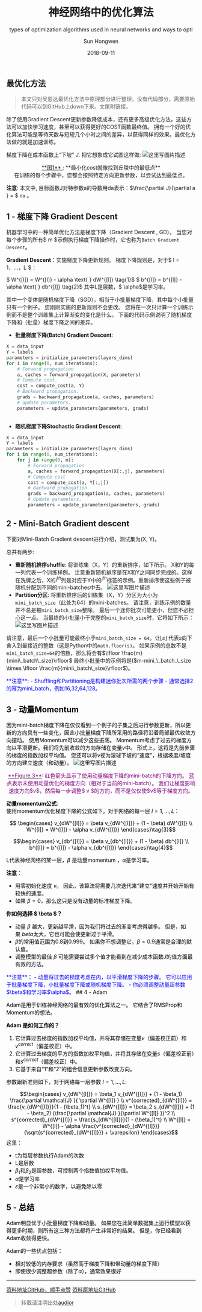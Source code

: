 ﻿---
layout:     post                    # 使用的布局（不需要改）
title:      神经网络中的优化算法   # 标题 
subtitle:   types of optimization algorithms used in neural networks and ways to opti     #副标题
date:       2018-09-11              # 时间
author:     Sun Hongwen                     # 作者
header-img: img/home-bg-pic.jpg     #这篇文章标题背景图片
catalog: true                       # 是否归档
tags:                               #标签
    - 语音识别
---

## 最优化方法
> 本文只对吴恩达最优化方法中原理部分进行整理，没有代码部分，需要原始代码可以到GitHub上down下来。文尾附链接。

除了使用Gradient Descent更新参数降低成本，还有更多高级优化方法，这些方法可以加快学习速度，甚至可以获得更好的COST函数最终值。 拥有一个好的优化算法可能是等待天数与短短几个小时之间的差异，以获得同样的效果。最优化方法做的就是加速训练。

梯度下降在成本函数上“下坡” $J$. 把它想象成它试图这样做: 
![这里写图片描述](https://img-blog.csdn.net/20180804115255398?watermark/2/text/aHR0cHM6Ly9ibG9nLmNzZG4ubmV0L2NoaW5hdGVsZWNvbTA4/font/5a6L5L2T/fontsize/400/fill/I0JBQkFCMA==/dissolve/70)
<caption><center> <u> **图1** </u>: **最小化cost就像找到丘陵中的最低点**<br> 在训练的每个步骤中，您都会按照特定方向更新参数，以尝试达到最低点。 </center></caption>

**注意**: 本文中, 目标函数J对特参数a的导数用da表示：$\frac{\partial J}{\partial a } = $ `da` 。
## 1 - 梯度下降 Gradient Descent

机器学习中的一种简单优化方法是梯度下降（Gradient Descent , GD）。 当您对每个步骤的所有$ m $示例执行梯度下降操作时，它也称为`Batch Gradient Descent`。

**Gradient Descent**：实施梯度下降更新规则。 梯度下降规则是，对于$ l = 1，...，L $：

$ W^{[l]} = W^{[l]} - \alpha \text{ } dW^{[l]} \tag{1}$
$ b^{[l]} = b^{[l]} - \alpha \text{ } db^{[l]} \tag{2}$
其中L是层数，$ \alpha$是学习率。

其中一个变体是随机梯度下降（SGD），相当于小批量梯度下降，其中每个小批量只有一个例子。 您刚刚实施的更新规则不会更改。 您将在一次只计算一个训练示例而不是整个训练集上计算渐变的变化是什么。 下面的代码示例说明了随机梯度下降和（批量）梯度下降之间的差异。

- **批量梯度下降(Batch) Gradient Descent**:

``` python
X = data_input
Y = labels
parameters = initialize_parameters(layers_dims)
for i in range(0, num_iterations):
    # Forward propagation
    a, caches = forward_propagation(X, parameters)
    # Compute cost.
    cost = compute_cost(a, Y)
    # Backward propagation.
    grads = backward_propagation(a, caches, parameters)
    # Update parameters.
    parameters = update_parameters(parameters, grads)
        
```

- **随机梯度下降Stochastic Gradient Descent**:

```python
X = data_input
Y = labels
parameters = initialize_parameters(layers_dims)
for i in range(0, num_iterations):
    for j in range(0, m):
        # Forward propagation
        a, caches = forward_propagation(X[:,j], parameters)
        # Compute cost
        cost = compute_cost(a, Y[:,j])
        # Backward propagation
        grads = backward_propagation(a, caches, parameters)
        # Update parameters.
        parameters = update_parameters(parameters, grads)
```
## 2 - Mini-Batch Gradient descent

下面对Mini-Batch Gradient descent进行介绍，测试集为(X, Y)。

总共有两步:

- **重新随机排序shuffle**: 将训练集（X，Y）的重新排序，如下所示。 X和Y的每一列代表一个训练样例。 注意重新随机排序是在X和Y之间同步完成的。这样在洗牌之后，X的$i^{th}$列是对应于Y中的$i^{th}$标签的示例。重新排序使这些例子被随机分配到不同的mini-batches中去。
![这里写图片描述](https://img-blog.csdn.net/20180804163412834?watermark/2/text/aHR0cHM6Ly9ibG9nLmNzZG4ubmV0L2NoaW5hdGVsZWNvbTA4/font/5a6L5L2T/fontsize/400/fill/I0JBQkFCMA==/dissolve/70)
- **Partition分区**: 将重新排序后的训练集（X，Y）分区为大小为`mini_batch_size`（此处为64）的mini-batches。 请注意，训练示例的数量并不总是被`mini_batch_size`整除。 最后一个迷你批次可能更小，但您不必担心这一点。 当最终的小批量小于完整的`mini_batch_size`时，它将如下所示：
![这里写图片描述](https://img-blog.csdn.net/20180804163841503?watermark/2/text/aHR0cHM6Ly9ibG9nLmNzZG4ubmV0L2NoaW5hdGVsZWNvbTA4/font/5a6L5L2T/fontsize/400/fill/I0JBQkFCMA==/dissolve/70)

请注意，最后一个小批量可能最终小于`mini_batch_size = 64`。让$\lfloor s\rfloor$ 代表$s$向下舍入到最接近的整数（这是Python中的`math.floor(s)`。 如果示例的总数不是`mini_batch_size=64`的倍数，那么将会有$\lfloor \frac{m}{mini\_batch\_size}\rfloor$ 最终小批量中的示例将是($m-mini_\_batch_\_size \times \lfloor \frac{m}{mini\_batch\_size}\rfloor$)。

<font color='blue'>
**注意**:
- Shuffling和Partitioning是构建迷你批次所需的两个步骤
- 通常选择2的幂为mini_batch，例如16,32,64,128。
<font color='black'>

## 3 - 动量Momentum

因为mini-batch梯度下降在仅仅看到一个例子的子集之后进行参数更新，所以更新的方向具有一些变化，因此小批量梯度下降所采用的路径将沿着局部最优收敛方向摆动。 使用Momentum可以减少这些振荡。
Momentum考虑了过去的梯度方向以平滑更新。我们将先前收敛的方向存储在变量$v$中。 形式上，这将是先前步骤的梯度的指数加权平均值。 您还可以将$v$视为滚球下坡的“速度”，根据坡度/坡度的方向建立速度（和动量）。
![这里写图片描述](https://img-blog.csdn.net/20180804165100402?watermark/2/text/aHR0cHM6Ly9ibG9nLmNzZG4ubmV0L2NoaW5hdGVsZWNvbTA4/font/5a6L5L2T/fontsize/400/fill/I0JBQkFCMA==/dissolve/70)

<caption><center> <u><font color='purple'>**Figure 3**</u><font color='purple'>: 红色箭头显示了使用动量梯度下降的mini-batch的下降方向。 蓝点表示未使用动量优化的梯度方向（相对于当前的mini-batch）。 我们让梯度影响速度方向$v$，然后每一步调整$ v $的方向，而不是仅仅使$v$等于梯度方向。<br> <font color='black'> </center>

**动量momentum公式**:  
使用momentum优化梯度下降的公式如下。对于网络的每一层 $l = 1, ..., L$：

$$ \begin{cases}
v_{dW^{[l]}} = \beta v_{dW^{[l]}} + (1 - \beta) dW^{[l]} \\
W^{[l]} = W^{[l]} - \alpha v_{dW^{[l]}}
\end{cases}\tag{3}$$

$$\begin{cases}
v_{db^{[l]}} = \beta v_{db^{[l]}} + (1 - \beta) db^{[l]} \\
b^{[l]} = b^{[l]} - \alpha v_{db^{[l]}} 
\end{cases}\tag{4}$$

 L代表神经网络的某一层，$\beta$ 是动量momentum ，$\alpha$是学习率。
 
 **注意**：
- 用零初始化速度 $v$。 因此，该算法将需要几次迭代来“建立”速度并开始开始有较快的速度。
- 如果 $\beta = 0$，那么这只是没有动量的标准梯度下降。

**你如何选择 $ \beta $？**

- 动量 $\beta$ 越大，更新越平滑，因为我们将过去的渐变考虑得越多。 但是，如果$\ beta$太大，它也可能会使更新过于平滑。
- $\beta$的常用值范围为0.8到0.999。 如果你不想调整它，$\beta = 0.9$通常是合理的默认值。
- 调整模型的最佳 $\beta$ 可能需要尝试多个值才能看到在减少成本函数$J$的值方面最有效的方法。

<font color ='blue'>
**注意**：
- 动量将过去的梯度考虑在内，以平滑梯度下降的步骤。 它可以应用于批量梯度下降，小批量梯度下降或随机梯度下降。
- 你必须调整动量超参数$\beta$和学习率$\alpha$。
<font color='black'>
## 4 - Adam

Adam是用于训练神经网络的最有效的优化算法之一。 它结合了RMSProp和Momentum的想法。

**Adam 是如何工作的？**
1. 它计算过去梯度的指数加权平均值，并将其存储在变量$v$（偏差校正前）和$v^{correct}$（偏差校正）中。
2. 它计算过去梯度的平方的指数加权平均值，并将其存储在变量$s$（偏差校正前）和$s^{correct}$（偏差校正）中。
3. 它基于来自“1”和“2”的组合信息更新参数改变方向。

参数跟新准则如下，对于网络每一层参数 $l = 1, ..., L$: 

$$\begin{cases}
v_{dW^{[l]}} = \beta_1 v_{dW^{[l]}} + (1 - \beta_1) \frac{\partial \mathcal{J} }{ \partial W^{[l]} } \\
v^{corrected}_{dW^{[l]}} = \frac{v_{dW^{[l]}}}{1 - (\beta_1)^t} \\
s_{dW^{[l]}} = \beta_2 s_{dW^{[l]}} + (1 - \beta_2) (\frac{\partial \mathcal{J} }{\partial W^{[l]} })^2 \\
s^{corrected}_{dW^{[l]}} = \frac{s_{dW^{[l]}}}{1 - (\beta_1)^t} \\
W^{[l]} = W^{[l]} - \alpha \frac{v^{corrected}_{dW^{[l]}}}{\sqrt{s^{corrected}_{dW^{[l]}}} + \varepsilon}
\end{cases}$$
这里：

- t为每层参数执行Adam的次数
- L是层数
- $\beta_1$和$\beta_2$是超参数，可控制两个指数值加权平均值。
- $\alpha$是学习率
- $\varepsilon$是一个非常小的数字，以避免除以零

## 5 - 总结

Adam明显优于小批量梯度下降和动量。 如果您在此简单数据集上运行模型以获得更多时期，则所有这三种方法都将产生非常好的结果。 但是，你已经看到Adam收敛得更快。

Adam的一些优点包括：
- 相对较低的内存要求（虽然高于梯度下降和带动量的梯度下降）
- 即使很少调整超参数（除了$\alpha$），通常效果很好


----------
[资料地址GitHub，顺手点赞](https://github.com/audier/deeplearning.ai_JupyterNotebooks)
[资料原地址GitHub](https://github.com/marsggbo/deeplearning.ai_JupyterNotebooks)
> 转载请注明出处[audior](https://blog.csdn.net/chinatelecom08/article/details/81412441)